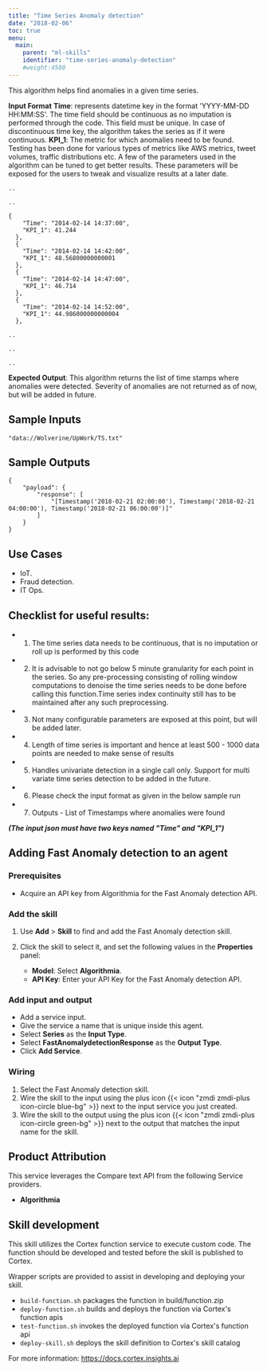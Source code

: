 ```yaml
---
title: "Time Series Anomaly detection"
date: "2018-02-06"
toc: true
menu:
  main:
    parent: "ml-skills"
    identifier: "time-series-anomaly-detection"
    #weight:4580
---
```

This algorithm helps find anomalies in a given time series.

**Input Format**
**Time**: represents datetime key in the format 'YYYY-MM-DD HH:MM:SS'.
The time field should be continuous as no imputation is performed through the code.
This field must be unique. In case of discontinuous time key, the algorithm takes the series as if it were continuous.
**KPI_1**: The metric for which anomalies need to be found.
Testing has been done for various types of metrics like AWS metrics, tweet volumes, traffic distributions etc.
A few of the parameters used in the algorithm can be tuned to get better results. These parameters will be exposed for the users to tweak and visualize results at a later date.

```
..

..

{
    "Time": "2014-02-14 14:37:00",
    "KPI_1": 41.244
  },
  {
    "Time": "2014-02-14 14:42:00",
    "KPI_1": 48.56800000000001
  },
  {
    "Time": "2014-02-14 14:47:00",
    "KPI_1": 46.714
  },
  {
    "Time": "2014-02-14 14:52:00",
    "KPI_1": 44.986000000000004
  },

..

..

..
```

**Expected Output**:
This algorithm returns the list of time stamps where anomalies were detected. Severity of anomalies are not returned as of now, but will be added in future.


## Sample Inputs
```
"data://Wolverine/UpWork/TS.txt"
```

## Sample Outputs
```
{
    "payload": {
        "response": [
            "[Timestamp('2018-02-21 02:00:00'), Timestamp('2018-02-21 04:00:00'), Timestamp('2018-02-21 06:00:00')]"
        ]
    }
}
```

## Use Cases
- IoT.
- Fraud detection.
- IT Ops.


## **Checklist for useful results:**
- 1. The time series data needs to be continuous, that is no imputation or roll up is performed by this code
- 2. It is advisable to not go below 5 minute granularity for each point in the series. So any pre-processing consisting of rolling window computations to denoise the time series needs to be done before calling this function.Time series index continuity still has to be maintained after any such preprocessing.
- 3. Not many configurable parameters are exposed at this point, but will be added later.
- 4. Length of time series is important and hence at least 500 - 1000 data points are needed to make sense of results
- 5. Handles univariate detection in a single call only. Support for multi variate time series detection to be added in the future.
- 6. Please check the input format as given in the below sample run
- 7. Outputs -  List of Timestamps where anomalies were found

***(The input json must have two keys named "Time" and "KPI_1")***

## Adding Fast Anomaly detection to an agent
### Prerequisites
* Acquire an API key from Algorithmia for the Fast Anomaly detection API.

### Add the skill
1. Use **Add** > **Skill** to find and add the Fast Anomaly detection skill.
2. Click the skill to select it, and set the following values in the **Properties** panel:
 
    * **Model**: Select **Algorithmia**.
    * **API Key**: Enter your API Key for the Fast Anomaly detection API.

### Add input and output
- Add a service input.
- Give the service a name that is unique inside this agent.
- Select **Series** as the **Input Type**.
- Select **FastAnomalydetectionResponse** as the **Output Type**.
- Click **Add Service**.

### Wiring
1. Select the Fast Anomaly detection skill.
2. Wire the skill to the input using the plus icon {{< icon "zmdi zmdi-plus icon-circle blue-bg" >}} next to the input service you just created.
3. Wire the skill to the output using the plus icon {{< icon "zmdi zmdi-plus icon-circle green-bg" >}} next to the output that matches the input name for the skill.

## Product Attribution
This service leverages the Compare text API from the following Service providers.
* **Algorithmia**


## Skill development
This skill utilizes the Cortex function service to execute custom code.
The function should be developed and tested before the skill is published to Cortex.
  
Wrapper scripts are provided to assist in developing and deploying your skill.
* `build-function.sh` packages the function in build/function.zip
* `deploy-function.sh` builds and deploys the function via Cortex's function apis
* `test-function.sh` invokes the deployed function via Cortex's function api
* `deploy-skill.sh` deploys the skill definition to Cortex's skill catalog

For more information: https://docs.cortex.insights.ai

